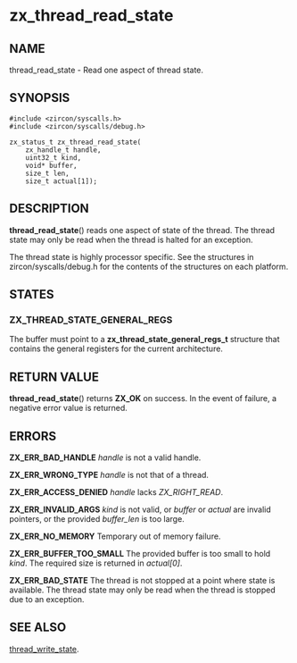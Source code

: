 # zx_thread_read_state

## NAME

thread_read_state - Read one aspect of thread state.

## SYNOPSIS

```
#include <zircon/syscalls.h>
#include <zircon/syscalls/debug.h>

zx_status_t zx_thread_read_state(
    zx_handle_t handle,
    uint32_t kind,
    void* buffer,
    size_t len,
    size_t actual[1]);
```

## DESCRIPTION

**thread_read_state**() reads one aspect of state of the thread. The thread
state may only be read when the thread is halted for an exception.

The thread state is highly processor specific. See the structures in
zircon/syscalls/debug.h for the contents of the structures on each platform.

## STATES

### ZX_THREAD_STATE_GENERAL_REGS

The buffer must point to a **zx_thread_state_general_regs_t** structure that
contains the general registers for the current architecture.

## RETURN VALUE

**thread_read_state**() returns **ZX_OK** on success.
In the event of failure, a negative error value is returned.

## ERRORS

**ZX_ERR_BAD_HANDLE**  *handle* is not a valid handle.

**ZX_ERR_WRONG_TYPE**  *handle* is not that of a thread.

**ZX_ERR_ACCESS_DENIED**  *handle* lacks *ZX_RIGHT_READ*.

**ZX_ERR_INVALID_ARGS**  *kind* is not valid,
or *buffer* or *actual* are invalid pointers,
or the provided *buffer_len* is too large.

**ZX_ERR_NO_MEMORY**  Temporary out of memory failure.

**ZX_ERR_BUFFER_TOO_SMALL**  The provided buffer is too small to hold *kind*.
The required size is returned in *actual[0]*.

**ZX_ERR_BAD_STATE**  The thread is not stopped at a point where state
is available. The thread state may only be read when the thread is stopped due
to an exception.

## SEE ALSO

[thread_write_state](thread_write_state.md).
